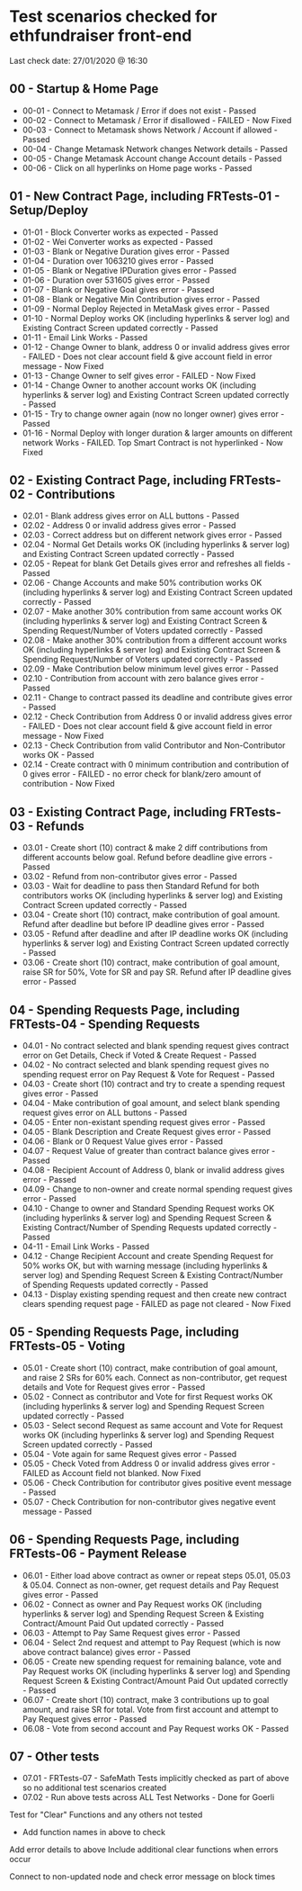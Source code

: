 # Test scenarios checked for ethfundraiser front-end

Last check date: 27/01/2020 @ 16:30

## 00 - Startup & Home Page
- 00-01 - Connect to Metamask / Error if does not exist - Passed
- 00-02 - Connect to Metamask / Error if disallowed - FAILED - Now Fixed
- 00-03 - Connect to Metamask shows Network / Account if allowed - Passed
- 00-04 - Change Metamask Network changes Network details - Passed
- 00-05 - Change Metamask Account change Account details - Passed
- 00-06 - Click on all hyperlinks on Home page works - Passed

## 01 - New Contract Page, including FRTests-01 - Setup/Deploy
- 01-01 - Block Converter works as expected - Passed
- 01-02 - Wei Converter works as expected - Passed
- 01-03 - Blank or Negative Duration gives error - Passed
- 01-04 - Duration over 1063210 gives error - Passed
- 01-05 - Blank or Negative IPDuration gives error - Passed
- 01-06 - Duration over 531605 gives error - Passed
- 01-07 - Blank or Negative Goal gives error - Passed
- 01-08 - Blank or Negative Min Contribution gives error - Passed
- 01-09 - Normal Deploy Rejected in MetaMask gives error - Passed
- 01-10 - Normal Deploy works OK (including hyperlinks & server log) and Existing Contract Screen updated correctly - Passed
- 01-11 - Email Link Works - Passed
- 01-12 - Change Owner to blank, address 0 or invalid address gives error - FAILED - Does not clear account field & give account field in error message - Now Fixed
- 01-13 - Change Owner to self gives error - FAILED - Now Fixed
- 01-14 - Change Owner to another account works OK (including hyperlinks & server log) and Existing Contract Screen updated correctly - Passed
- 01-15 - Try to change owner again (now no longer owner) gives error - Passed
- 01-16 - Normal Deploy with longer duration & larger amounts on different network Works - FAILED. Top Smart Contract is not hyperlinked - Now Fixed

## 02 - Existing Contract Page, including FRTests-02 - Contributions
- 02.01 - Blank address gives error on ALL buttons - Passed
- 02.02 - Address 0 or invalid address gives error - Passed
- 02.03 - Correct address but on different network gives error - Passed
- 02.04 - Normal Get Details works OK (including hyperlinks & server log) and Existing Contract Screen updated correctly - Passed
- 02.05 - Repeat for blank Get Details gives error and refreshes all fields - Passed
- 02.06 - Change Accounts and make 50% contribution works OK (including hyperlinks & server log) and Existing Contract Screen updated correctly - Passed
- 02.07 - Make another 30% contribution from same account works OK (including hyperlinks & server log) and Existing Contract Screen & Spending Request/Number of Voters updated correctly - Passed
- 02.08 - Make another 30% contribution from a different account works OK (including hyperlinks & server log) and Existing Contract Screen & Spending Request/Number of Voters updated correctly - Passed
- 02.09 - Make Contribution below minimum level gives error - Passed
- 02.10 - Contribution from account with zero balance gives error - Passed
- 02.11 - Change to contract passed its deadline and contribute  gives error - Passed
- 02.12 - Check Contribution from Address 0 or invalid address gives error - FAILED - Does not clear account field & give account field in error message - Now Fixed
- 02.13 - Check Contribution from valid Contributor and Non-Contributor works OK - Passed
- 02.14 - Create contract with 0 minimum contribution and contribution of 0 gives error - FAILED - no error check for blank/zero amount of contribution - Now Fixed

## 03 - Existing Contract Page, including FRTests-03 - Refunds
- 03.01 - Create short (10) contract & make 2 diff contributions from different accounts below goal. Refund before deadline give errors - Passed
- 03.02 - Refund from non-contributor gives error - Passed
- 03.03 - Wait for deadline to pass then Standard Refund for both contributors works OK (including hyperlinks & server log) and Existing Contract Screen updated correctly - Passed
- 03.04 - Create short (10) contract, make contribution of goal amount. Refund after deadline but before IP deadline gives error - Passed
- 03.05 - Refund after deadline and after IP deadline works OK (including hyperlinks & server log) and Existing Contract Screen updated correctly - Passed
- 03.06 - Create short (10) contract, make contribution of goal amount, raise SR for 50%, Vote for SR and pay SR. Refund after IP deadline gives error - Passed

## 04 - Spending Requests Page, including FRTests-04 - Spending Requests
- 04.01 - No contract selected and blank spending request gives contract error on Get Details, Check if Voted & Create Request - Passed
- 04.02 - No contract selected and blank spending request gives no spending request error on Pay Request & Vote for Request - Passed
- 04.03 - Create short (10) contract and try to create a spending request gives error - Passed
- 04.04 - Make contribution of goal amount, and select blank spending request gives error on ALL buttons - Passed
- 04.05 - Enter non-existant spending request gives error - Passed
- 04.05 - Blank Description and Create Request gives error - Passed
- 04.06 - Blank or 0 Request Value gives error - Passed
- 04.07 - Request Value of greater than contract balance gives error - Passed
- 04.08 - Recipient Account of Address 0, blank or invalid address gives error - Passed
- 04.09 - Change to non-owner and create normal spending request gives error - Passed
- 04.10 - Change to owner and Standard Spending Request works OK (including hyperlinks & server log) and Spending Request Screen & Existing Contract/Number of Spending Requests updated correctly - Passed
- 04-11 - Email Link Works - Passed
- 04.12 - Change Recipient Account and create Spending Request for 50% works OK, but with warning message (including hyperlinks & server log) and Spending Request Screen & Existing Contract/Number of Spending Requests updated correctly - Passed
- 04.13 - Display existing spending request and then create new contract clears spending request page - FAILED as page not cleared - Now Fixed

## 05 - Spending Requests Page, including FRTests-05 - Voting
- 05.01 - Create short (10) contract, make contribution of goal amount, and raise 2 SRs for 60% each. Connect as non-contributor, get request details and Vote for Request gives error - Passed
- 05.02 - Connect as contributor and Vote for first Request works OK (including hyperlinks & server log) and Spending Request Screen updated correctly - Passed
- 05.03 - Select second Request as same account and Vote for Request works OK (including hyperlinks & server log) and Spending Request Screen updated correctly - Passed
- 05.04 - Vote again for same Request gives error - Passed
- 05.05 - Check Voted from Address 0 or invalid address gives error - FAILED as Account field not blanked.  Now Fixed
- 05.06 - Check Contribution for contributor gives positive event message - Passed
- 05.07 - Check Contribution for non-contributor gives negative event message - Passed

## 06 - Spending Requests Page, including FRTests-06 - Payment Release
- 06.01 - Either load above contract as owner or repeat steps 05.01, 05.03 & 05.04. Connect as non-owner, get request details and Pay Request gives error - Passed
- 06.02 - Connect as owner and Pay Request works OK (including hyperlinks & server log) and Spending Request Screen & Existing Contract/Amount Paid Out updated correctly - Passed
- 06.03 - Attempt to Pay Same Request gives error - Passed
- 06.04 - Select 2nd request and attempt to Pay Request (which is now above contract balance) gives error - Passed
- 06.05 - Create new spending request for remaining balance, vote and Pay Request works OK (including hyperlinks & server log) and Spending Request Screen & Existing Contract/Amount Paid Out updated correctly - Passed
- 06.07 - Create short (10) contract, make 3 contributions up to goal amount, and raise SR for total. Vote from first account and attempt to Pay Request gives error - Passed
- 06.08 - Vote from second account and Pay Request works OK - Passed

## 07 - Other tests
- 07.01 - FRTests-07 - SafeMath Tests implicitly checked as part of above so no additional test scenarios created
- 07.02 - Run above tests across ALL Test Networks - Done for Goerli


Test for "Clear" Functions and any others not tested
- Add function names in above to check

Add error details to above
Include additional clear functions when errors occur



Connect to non-updated node and check error message on block times